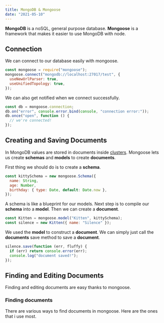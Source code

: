```yaml
---
title: MongoDB & Mongoose
date: "2021-05-10"
---
```


**MongoDB** is a noSQL, general purpose database. **Mongoose** is a framework that makes it easier to use MongoDB with node.

## Connection

We can connect to our database easily with mongoose.

```javascript
const mongoose = require("mongoose");
mongoose.connect("mongodb://localhost:27017/test", {
  useNewUrlParser: true,
  useUnifiedTopology: true,
});
```

We can also get notified when we connect successfully.

```javascript
const db = mongoose.connection;
db.on("error", console.error.bind(console, "connection error:"));
db.once("open", function () {
  // we're connected!
});
```

## Creating and Saving Documents

In MongoDB values are stored in documents inside <u>clusters</u>. Mongoose lets us create **schemas** and **models** to create **documents**.

First thing we should do is to create a **schema**.

```javascript
const kittySchema = new mongoose.Schema({
  name: String,
  age: Number,
  birthday: { type: Date, default: Date.now },
});
```

A schema is like a blueprint for our models. Next step is to compile our **schema** into a **model**. Then we can create a **document**.

```javascript
const Kitten = mongoose.model("Kitten", kittySchema);
const silence = new Kitten({ name: "Silence" });
```

We used the **model** to construct a **document**. We can simply just call the **documents** save method to save a **document**.

```javascript
silence.save(function (err, fluffy) {
  if (err) return console.error(err);
  console.log("document saved!");
});
```

## Finding and Editing Documents

Finding and editing documents are easy thanks to mongoose.

### Finding documents

There are various ways to find documents in mongoose. Here are the ones that i use most.
